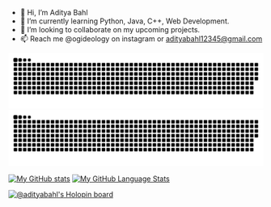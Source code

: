 - 👋 Hi, I’m Aditya Bahl
- 🌱 I’m currently learning Python, Java, C++, Web Development.
- 💞️ I’m looking to collaborate on my upcoming projects.
- 📫 Reach me @ogideology on instagram or adityabahl12345@gmail.com

<!---
AdityaBahl/AdityaBahl is a ✨ special ✨ repository because its `README.md` (this file) appears on your GitHub profile.
You can click the Preview link to take a look at your changes.
--->
![github contribution grid snake animation](https://raw.githubusercontent.com/AdityaBahl/AdityaBahl/output/github-contribution-grid-snake-dark.svg#gh-dark-mode-only)![github contribution grid snake animation](https://raw.githubusercontent.com/AdityaBahl/AdityaBahl/output/github-contribution-grid-snake.svg#gh-light-mode-only)


[![My GitHub stats](https://github-readme-stats.vercel.app/api?username=adityabahl&theme=transparent&showicons=true)](https://github.com/anuraghazra/github-readme-stats)
[![My GitHub Language Stats](https://github-readme-stats.vercel.app/api/top-langs/?username=adityabahl&langs_count=5&theme=tokyonight)]()

[![@adityabahl's Holopin board](https://holopin.me/adityabahl)](https://holopin.io/@adityabahl)
